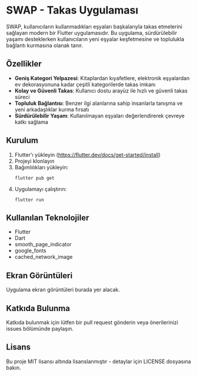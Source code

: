 # SWAP - Takas Uygulaması

SWAP, kullanıcıların kullanmadıkları eşyaları başkalarıyla takas etmelerini sağlayan modern bir Flutter uygulamasıdır. Bu uygulama, sürdürülebilir yaşamı desteklerken kullanıcıların yeni eşyalar keşfetmesine ve toplulukla bağlantı kurmasına olanak tanır.

## Özellikler

- **Geniş Kategori Yelpazesi**: Kitaplardan kıyafetlere, elektronik eşyalardan ev dekorasyonuna kadar çeşitli kategorilerde takas imkanı
- **Kolay ve Güvenli Takas**: Kullanıcı dostu arayüz ile hızlı ve güvenli takas süreci
- **Topluluk Bağlantısı**: Benzer ilgi alanlarına sahip insanlarla tanışma ve yeni arkadaşlıklar kurma fırsatı
- **Sürdürülebilir Yaşam**: Kullanılmayan eşyaları değerlendirerek çevreye katkı sağlama

## Kurulum

1. Flutter'ı yükleyin (https://flutter.dev/docs/get-started/install)
2. Projeyi klonlayın
3. Bağımlılıkları yükleyin:
   ```
   flutter pub get
   ```
4. Uygulamayı çalıştırın:
   ```
   flutter run
   ```

## Kullanılan Teknolojiler

- Flutter
- Dart
- smooth_page_indicator
- google_fonts
- cached_network_image

## Ekran Görüntüleri

Uygulama ekran görüntüleri burada yer alacak.

## Katkıda Bulunma

Katkıda bulunmak için lütfen bir pull request gönderin veya önerilerinizi issues bölümünde paylaşın.

## Lisans

Bu proje MIT lisansı altında lisanslanmıştır - detaylar için LICENSE dosyasına bakın.
